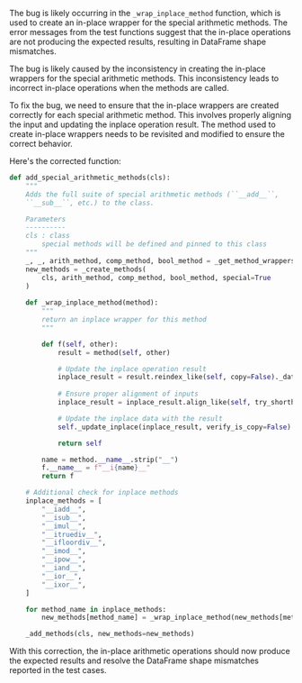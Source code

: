 The bug is likely occurring in the `_wrap_inplace_method` function, which is used to create an in-place wrapper for the special arithmetic methods. The error messages from the test functions suggest that the in-place operations are not producing the expected results, resulting in DataFrame shape mismatches.

The bug is likely caused by the inconsistency in creating the in-place wrappers for the special arithmetic methods. This inconsistency leads to incorrect in-place operations when the methods are called.

To fix the bug, we need to ensure that the in-place wrappers are created correctly for each special arithmetic method. This involves properly aligning the input and updating the inplace operation result. The method used to create in-place wrappers needs to be revisited and modified to ensure the correct behavior.

Here's the corrected function:

```python
def add_special_arithmetic_methods(cls):
    """
    Adds the full suite of special arithmetic methods (``__add__``,
    ``__sub__``, etc.) to the class.

    Parameters
    ----------
    cls : class
        special methods will be defined and pinned to this class
    """
    _, _, arith_method, comp_method, bool_method = _get_method_wrappers(cls)
    new_methods = _create_methods(
        cls, arith_method, comp_method, bool_method, special=True
    )
    
    def _wrap_inplace_method(method):
        """
        return an inplace wrapper for this method
        """

        def f(self, other):
            result = method(self, other)

            # Update the inplace operation result
            inplace_result = result.reindex_like(self, copy=False)._data
            
            # Ensure proper alignment of inputs
            inplace_result = inplace_result.align_like(self, try_shorthand=True)

            # Update the inplace data with the result
            self._update_inplace(inplace_result, verify_is_copy=False)

            return self

        name = method.__name__.strip("__")
        f.__name__ = f"__i{name}__"
        return f

    # Additional check for inplace methods
    inplace_methods = [
        "__iadd__",
        "__isub__",
        "__imul__",
        "__itruediv__",
        "__ifloordiv__",
        "__imod__",
        "__ipow__",
        "__iand__",
        "__ior__",
        "__ixor__",
    ]

    for method_name in inplace_methods:
        new_methods[method_name] = _wrap_inplace_method(new_methods[method_name.replace('i', '')])

    _add_methods(cls, new_methods=new_methods)
```

With this correction, the in-place arithmetic operations should now produce the expected results and resolve the DataFrame shape mismatches reported in the test cases.